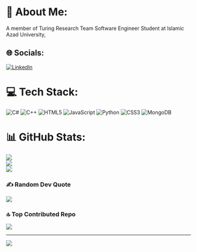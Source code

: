 # 💫 About Me:
A member of Turing Research Team
Software Engineer Student at Islamic Azad University, 


## 🌐 Socials:
[![LinkedIn](https://img.shields.io/badge/LinkedIn-%230077B5.svg?logo=linkedin&logoColor=white)](https://linkedin.com/in/http://www.linkedin.com/in/farzane-faizi) 

# 💻 Tech Stack:
![C#](https://img.shields.io/badge/c%23-%23239120.svg?style=plastic&logo=csharp&logoColor=white) ![C++](https://img.shields.io/badge/c++-%2300599C.svg?style=plastic&logo=c%2B%2B&logoColor=white) ![HTML5](https://img.shields.io/badge/html5-%23E34F26.svg?style=plastic&logo=html5&logoColor=white) ![JavaScript](https://img.shields.io/badge/javascript-%23323330.svg?style=plastic&logo=javascript&logoColor=%23F7DF1E) ![Python](https://img.shields.io/badge/python-3670A0?style=plastic&logo=python&logoColor=ffdd54) ![CSS3](https://img.shields.io/badge/css3-%231572B6.svg?style=plastic&logo=css3&logoColor=white) ![MongoDB](https://img.shields.io/badge/MongoDB-%234ea94b.svg?style=plastic&logo=mongodb&logoColor=white)
# 📊 GitHub Stats:
![](https://github-readme-stats.vercel.app/api?username=FarzaneF&theme=nightowl&hide_border=false&include_all_commits=false&count_private=false)<br/>
![](https://github-readme-streak-stats.herokuapp.com/?user=FarzaneF&theme=nightowl&hide_border=false)<br/>
![](https://github-readme-stats.vercel.app/api/top-langs/?username=FarzaneF&theme=nightowl&hide_border=false&include_all_commits=false&count_private=false&layout=compact)

### ✍️ Random Dev Quote
![](https://quotes-github-readme.vercel.app/api?type=horizontal&theme=radical)

### 🔝 Top Contributed Repo
![](https://github-contributor-stats.vercel.app/api?username=FarzaneF&limit=5&theme=dark&combine_all_yearly_contributions=true)

---
[![](https://visitcount.itsvg.in/api?id=FarzaneF&icon=0&color=0)](https://visitcount.itsvg.in)

<!-- Proudly created with GPRM ( https://gprm.itsvg.in ) -->
